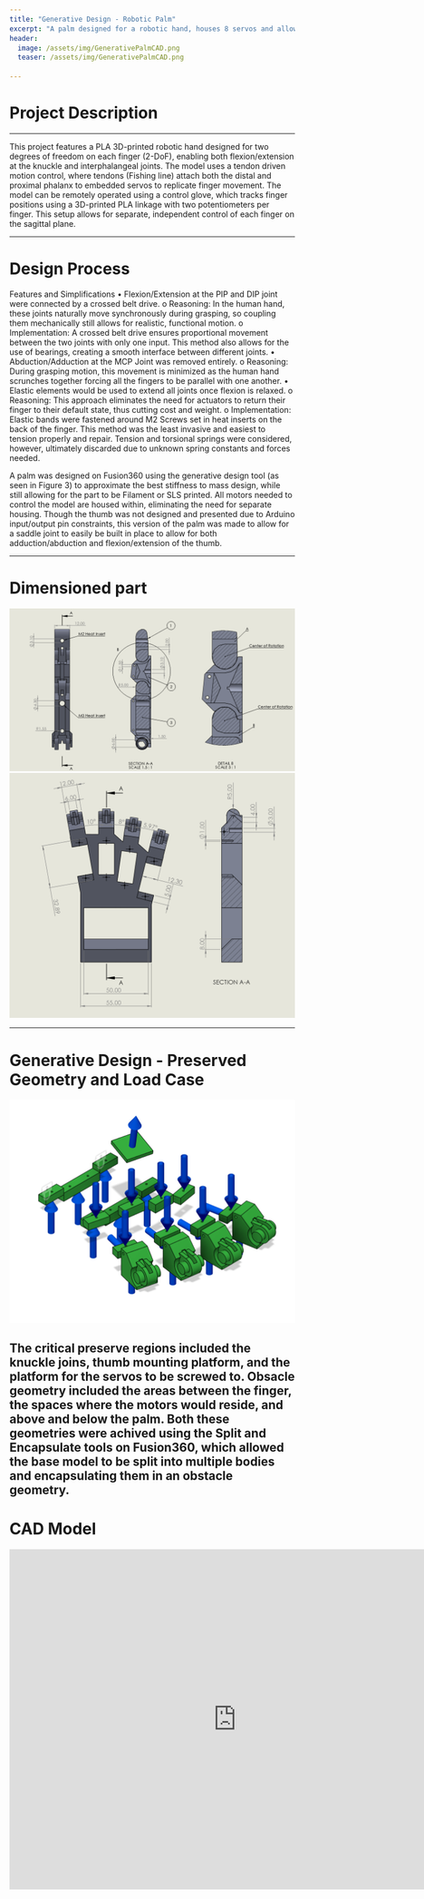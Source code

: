 ```yaml
---
title: "Generative Design - Robotic Palm"
excerpt: "A palm designed for a robotic hand, houses 8 servos and allows for further thumb design."
header:
  image: /assets/img/GenerativePalmCAD.png
  teaser: /assets/img/GenerativePalmCAD.png

---
```


# Project Description

---
This project features a PLA 3D-printed robotic hand designed for two degrees of freedom on each finger (2-DoF), enabling both flexion/extension at the knuckle and interphalangeal joints. The model uses a tendon driven motion control, where tendons (Fishing line) attach both the distal and proximal phalanx to embedded servos to replicate finger movement.
The model can be remotely operated using a control glove, which tracks finger positions using a 3D-printed PLA linkage with two potentiometers per finger. This setup allows for separate, independent control of each finger on the sagittal plane.

---
# Design Process

Features and Simplifications
•	Flexion/Extension at the PIP and DIP joint were connected by a crossed belt drive. 
o	Reasoning: In the human hand, these joints naturally move synchronously during grasping, so coupling them mechanically still allows for realistic, functional motion.
o	Implementation: A crossed belt drive ensures proportional movement between the two joints with only one input. This method also allows for the use of bearings, creating a smooth interface between different joints. 
•	Abduction/Adduction at the MCP Joint was removed entirely.
o	Reasoning: During grasping motion, this movement is minimized as the human hand scrunches together forcing all the fingers to be parallel with one another.
•	Elastic elements would be used to extend all joints once flexion is relaxed.
o	Reasoning: This approach eliminates the need for actuators to return their finger to their default state, thus cutting cost and weight.
o	Implementation: Elastic bands were fastened around M2 Screws set in heat inserts on the back of the finger. This method was the least invasive and easiest to tension properly and repair. Tension and torsional springs were considered, however, ultimately discarded due to unknown spring constants and forces needed.

A palm was designed on Fusion360 using the generative design tool (as seen in Figure 3) to approximate the best stiffness to mass design, while still allowing for the part to be Filament or SLS printed. All motors needed to control the model are housed within, eliminating the need for separate housing. Though the thumb was not designed and presented due to Arduino input/output pin constraints, this version of the palm was made to allow for a saddle joint to easily be built in place to allow for both adduction/abduction and flexion/extension of the thumb.

---
# Dimensioned part

<img src="/assets/img/RoboticFingerDrawing.png" >
<img src="/assets/img/RoboticPalmDrawing.png" >

---
# Generative Design - Preserved Geometry and Load Case

<img src="/assets/img/PreservedGeometry.png" >

The critical preserve regions included the knuckle joins, thumb mounting platform, and the platform for the servos to be screwed to. Obsacle geometry included the areas between the finger, the spaces where the motors would reside, and above and below the palm. Both these geometries were achived using the Split and Encapsulate tools on Fusion360, which allowed the base model to be split into multiple bodies and encapsulating them in an obstacle geometry.
---

# CAD Model
<iframe src="https://myhub.autodesk360.com/ue2df0af5/shares/public/SH35dfcQT936092f0e437224cd558fdcdc2f?mode=embed" width="800" height="600" allowfullscreen="true" webkitallowfullscreen="true" mozallowfullscreen="true"  frameborder="0"></iframe>
